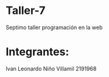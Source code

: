 # Taller-7
<p> Septimo taller programación en la web <p>
<h1> Integrantes: </h1>

<p>Ivan Leonardo Niño Villamil 2191968<p>


